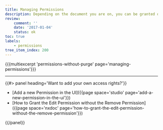 ```yaml
---
title: Managing Permissions
description: Depending on the document you are on, you can be granted different permissions and be allowed different actions on the document.
review:
    comment: ''
    date: '2017-01-04'
    status: ok
toc: true
labels:
    - permissions
tree_item_index: 200
---
```

{{{multiexcerpt 'permissions-without-purge' page='managing-permissions'}}}

* * *

<div class="row" data-equalizer data-equalize-on="medium">
<div class="column medium-6">
{{#> panel heading='Want to add your own access rights?'}}

- [Add a new Permission in the UI]({{page space='studio' page='add-a-new-permission-in-the-ui'}})
- [How to Grant the Edit Permission without the Remove Permission]({{page space='nxdoc' page='how-to-grant-the-edit-permission-without-the-remove-permission'}})

{{/panel}}
</div>
<div class="column medium-6">

&nbsp;

</div>
</div>
